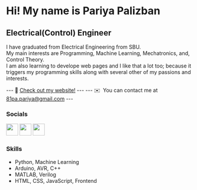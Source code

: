 Hi! My name is Pariya Palizban
================================

Electrical(Control) Engineer
------------------------------

I have graduated from Electrical Engineering from SBU.</br>
My main interests are Programming, Machine Learning, Mechatronics, and, Control Theory.</br>
I am also learning to develope web pages and I like that a lot too; because it triggers my programming skills along with several other of my passions and interests.

--- 🚀 [Check out my website!](https://pariyapl.github.io/PariyaPl/) ---
--- ✉️  You can contact me at [81pa.pariya@gmail.com](mailto:81pa.pariya@gmail.com) ---

### Socials

<p align="left"> <a href="https://www.github.com/PariyaPl" target="_blank" rel="noreferrer"><img src="https://raw.githubusercontent.com/danielcranney/readme-generator/main/public/icons/socials/github.svg" width="32" height="32" /></a> <a href="https://www.linkedin.com/in/pariyapalizban" target="_blank" rel="noreferrer"><img src="https://raw.githubusercontent.com/danielcranney/readme-generator/main/public/icons/socials/linkedin.svg" width="32" height="32" /></a> <a href="https://discord.com/users/pariyapalizban" target="_blank" rel="noreferrer"><img src="https://raw.githubusercontent.com/danielcranney/readme-generator/main/public/icons/socials/discord.svg" width="32" height="32" /></a>  </p>

### Skills
* Python, Machine Learning 
* Arduino, AVR, C++
* MATLAB, Verilog
* HTML, CSS, JavaScript, Frontend
